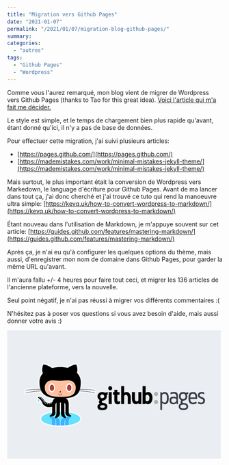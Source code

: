 ```yaml
---
title: "Migration vers Github Pages"
date: "2021-01-07"
permalink: "/2021/01/07/migration-blog-github-pages/"
summary:
categories: 
  - "autres"
tags:
  - "Github Pages"
  - "Wordpress"
---
```

Comme vous l'aurez remarqué, mon blog vient de migrer de Wordpress vers Github Pages (thanks to Tao for this great idea). [Voici l'article qui m'a fait me décider.](https://blog.tyang.org/2021/01/04/moved-my-blog-to-github-pages/)

Le style est simple, et le temps de chargement bien plus rapide qu'avant, étant donné qu'ici, il n'y a pas de base de données.

Pour effectuer cette migration, j'ai suivi plusieurs articles:

* [https://pages.github.com/](https://pages.github.com/)
* [https://mademistakes.com/work/minimal-mistakes-jekyll-theme/](https://mademistakes.com/work/minimal-mistakes-jekyll-theme/)

Mais surtout, le plus important était la conversion de Wordpress vers Markedown, le language d'écriture pour Github Pages. Avant de ma lancer dans tout ça, j'ai donc cherché et j'ai trouvé ce tuto qui rend la manoeuvre ultra simple: [https://kevq.uk/how-to-convert-wordpress-to-markdown/](https://kevq.uk/how-to-convert-wordpress-to-markdown/)

Étant nouveau dans l'utilisation de Markdown, je m'appuye souvent sur cet article: [https://guides.github.com/features/mastering-markdown/](https://guides.github.com/features/mastering-markdown/)

Après ça, je n'ai eu qu'à configurer les quelques options du thème, mais aussi, d'enregistrer mon nom de domaine dans Github Pages, pour garder la même URL qu'avant.

Il m'aura fallu +/- 4 heures pour faire tout ceci, et migrer les 136 articles de l'ancienne plateforme, vers la nouvelle.

Seul point négatif, je n'ai pas réussi à migrer vos différents commentaires :(

N'hésitez pas à poser vos questions si vous avez besoin d'aide, mais aussi donner votre avis :)

![](/assets/images/2021/githubpages.jpg)